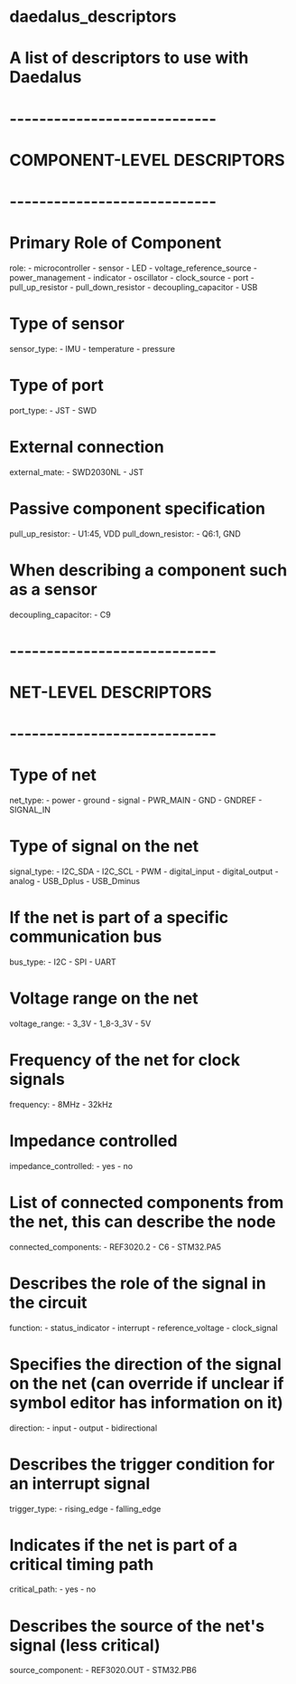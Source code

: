 # daedalus_descriptors
# A list of descriptors to use with Daedalus


# ----------------------------
# COMPONENT-LEVEL DESCRIPTORS
# ----------------------------

# Primary Role of Component
role:
    - microcontroller
    - sensor
    - LED
    - voltage_reference_source
    - power_management
    - indicator
    - oscillator
    - clock_source
    - port
    - pull_up_resistor
    - pull_down_resistor
    - decoupling_capacitor
    - USB

# Type of sensor
sensor_type:
    - IMU
    - temperature
    - pressure

# Type of port
port_type:
    - JST
    - SWD

# External connection
external_mate:
    - SWD2030NL
    - JST
  
# Passive component specification
pull_up_resistor:
    - U1:45, VDD
pull_down_resistor:
    - Q6:1, GND

# When describing a component such as a sensor
decoupling_capacitor:
    - C9

# ----------------------------
# NET-LEVEL DESCRIPTORS
# ----------------------------

# Type of net
net_type:
    - power
    - ground
    - signal
    - PWR_MAIN
    - GND
    - GNDREF
    - SIGNAL_IN

# Type of signal on the net
signal_type:
    - I2C_SDA
    - I2C_SCL
    - PWM
    - digital_input
    - digital_output
    - analog
    - USB_Dplus
    - USB_Dminus

# If the net is part of a specific communication bus
bus_type:
    - I2C
    - SPI
    - UART

# Voltage range on the net
voltage_range:
    - 3_3V
    - 1_8-3_3V
    - 5V

# Frequency of the net for clock signals
frequency:
    - 8MHz
    - 32kHz

# Impedance controlled
impedance_controlled:
    - yes
    - no

# List of connected components from the net, this can describe the node
connected_components:
    - REF3020.2
    - C6
    - STM32.PA5

# Describes the role of the signal in the circuit
function:
    - status_indicator
    - interrupt
    - reference_voltage
    - clock_signal

# Specifies the direction of the signal on the net (can override if unclear if symbol editor has information on it)
direction:
    - input
    - output
    - bidirectional

# Describes the trigger condition for an interrupt signal
trigger_type:
    - rising_edge
    - falling_edge

# Indicates if the net is part of a critical timing path
critical_path:
    - yes
    - no

# Describes the source of the net's signal (less critical)
source_component:
    - REF3020.OUT
    - STM32.PB6
